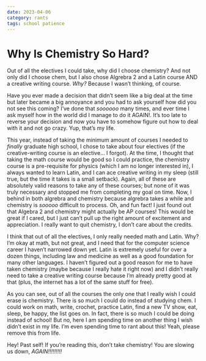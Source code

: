 ```yaml
---
date: 2023-04-06
category: rants
tags: school patience
---
```

# Why Is Chemistry So Hard?

Out of all the electives I could take, why did I choose chemistry? And not only did I choose chem, but I also chose Algrebra 2 and a Latin course AND a creative writing course. _Why?_ Because I wasn’t thinking, of course.

Have you ever made a decision that didn’t seem like a big deal at the time but later became a big annoyance and you had to ask yourself how did you not see this coming? I’ve done that _soooooo_ many times, and ever time I ask myself how in the world did I manage to do it AGAIN!. It’s too late to reverse your decision and now you have to somehow figure out how to deal with it and not go crazy. Yup, that’s my life.

This year, instead of taking the minimum amount of courses I needed to _finally_ graduate high school, I chose to take about four electives (if the creative-writing course is an elective... I forgot). At the time, I thought that taking the math course would be good so I could practice, the chemistry course is a pre-requisite for physics (which I am no longer interested in), I always wanted to learn Latin, and I can ace creative writing in my sleep (still true, but the time it takes is a small setback). Again, all of these are absolutely valid reasons to take any of these courses; but none of it was truly necessary and stopped me from completing my goal on time. Now, I behind in both algrebra and chemistry because algrebra takes a while and chemistry is _sooooo_ difficult to process. Oh, and fun fact! I just found out that Algebra 2 and chemistry might actually be AP courses! This would be great if I cared, but I just can’t pull up the right amount of excitement and appreciation. I really want to quit chemistry, I don’t care about the credits.

I think that out of all the electives, I only really needed math and Latin. Why? I’m okay at math, but not great, and I need that for the computer science career I haven’t narrowed down yet. Latin is extremely useful for over a dozen things, including law and medicine as well as a good foundation for many other languages. I haven’t figured out a good reason for me to have taken chemistry (maybe because I really hate it right now) and I didn’t really need to take a creative writing course because I’m already pretty good at that (plus, the internet has a lot of the same stuff for free).

As you can see, out of all the courses the only one that I really wish I could erase is chemistry. There is so much I could do instead of studying chem. I could work on math, write, crochet, practice Latin, find a new TV show, eat, sleep, be happy, the list goes on. In fact, there is so much I could be doing instead of school! But no, here I am spending time on another thing I wish didn’t exist in my life. I’m even spending time to rant about this! Yeah, please remove this from life.

Hey! Past self! If you’re reading this, don’t take chemistry! You are slowing us down, _AGAIN!!!!!!!!!_
